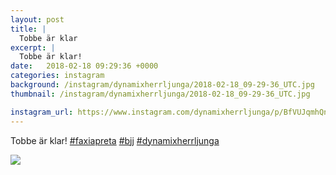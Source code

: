 ```yaml
---
layout: post
title: |
  Tobbe är klar
excerpt: |
  Tobbe är klar!   
date:   2018-02-18 09:29:36 +0000
categories: instagram
background: /instagram/dynamixherrljunga/2018-02-18_09-29-36_UTC.jpg
thumbnail: /instagram/dynamixherrljunga/2018-02-18_09-29-36_UTC.jpg

instagram_url: https://www.instagram.com/dynamixherrljunga/p/BfVUJqmhQnU
---
```

Tobbe är klar! [#faxiapreta](https://www.instagram.com/explore/tags/faxiapreta/) [#bjj](https://www.instagram.com/explore/tags/bjj/) [#dynamixherrljunga](https://www.instagram.com/explore/tags/dynamixherrljunga/)



<img src='/www-dynamix-herrljunga/instagram/dynamixherrljunga/2018-02-18_09-29-36_UTC.jpg' class='img-fluid' />
